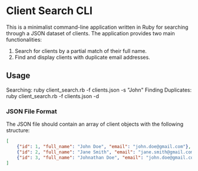 # Client Search CLI

This is a minimalist command-line application written in Ruby for searching through a JSON dataset of clients. The application provides two main functionalities:
1. Search for clients by a partial match of their full name.
2. Find and display clients with duplicate email addresses.

## Usage
Searching: ruby client_search.rb -f clients.json -s "John"
Finding Duplicates: ruby client_search.rb -f clients.json -d

### JSON File Format

The JSON file should contain an array of client objects with the following structure:

```json
[
    {"id": 1, "full_name": "John Doe", "email": "john.doe@gmail.com"},
    {"id": 2, "full_name": "Jane Smith", "email": "jane.smith@gmail.com"},
    {"id": 3, "full_name": "Johnathan Doe", "email": "john.doe@gmail.com"}
]
